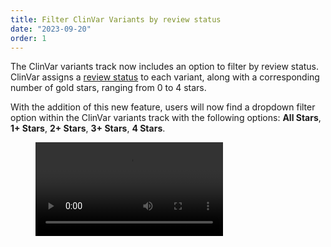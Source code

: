 ```yaml
---
title: Filter ClinVar Variants by review status
date: "2023-09-20"
order: 1
---
```


The ClinVar variants track now includes an option to filter by review status. ClinVar assigns a [review status](https://www.ncbi.nlm.nih.gov/clinvar/docs/review_status/) to each variant, along with a corresponding number of gold stars, ranging from 0 to 4 stars. 

With the addition of this new feature, users will now find a dropdown filter option within the ClinVar variants track with the following options: **All Stars**, **1+ Stars**, **2+ Stars**, **3+ Stars**, **4 Stars**.
<!-- end_excerpt -->


<figure>
   <video src="../images/2023/09/filtering-by-review-status-clinvar-variants.mp4" type="video/mp4" controls autoplay loop />
</figure>


